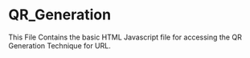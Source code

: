 # QR_Generation
This File Contains the basic HTML Javascript file for accessing the QR Generation Technique for URL. 
